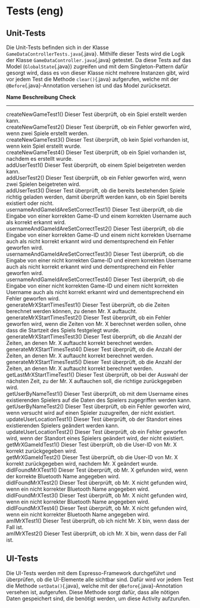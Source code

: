 # Tests (eng)

Unit-Tests
----------

Die Unit-Tests befinden sich in der Klasse
`GameDataControllerTests.java`{.java}. Mithilfe dieser Tests wird die
Logik der Klasse `GameDataController.java`{.java} getestet. Da diese
Tests auf das Model (`GlobalState`{.java}) zugreifen und mit dem
Singleton-Pattern dafür gesorgt wird, dass es von dieser Klasse nicht
mehrere Instanzen gibt, wird vor jedem Test die Methode `clear()`{.java}
aufgerufen, welche mit der `@Before`{.java}-Annotation versehen ist und
das Model zurücksetzt.

  **Name**                                **Beschreibung**                                                                                                                                                                               **Check**
  --------------------------------------- ---------------------------------------------------------------------------------------------------------------------------------------------------------------------------------------------- -----------
  createNewGameTest1()                    Dieser Test überprüft, ob ein Spiel erstellt werden kann.                                                                                                                                      
  createNewGameTest2()                    Dieser Test überprüft, ob ein Fehler geworfen wird, wenn zwei Spiele erstellt werden.                                                                                                          
  createNewGameTest3()                    Dieser Test überprüft, ob kein Spiel vorhanden ist, wenn kein Spiel erstellt wurde.                                                                                                            
  createNewGameTest4()                    Dieser Test überprüft, ob ein Spiel vorhanden ist, nachdem es erstellt wurde.                                                                                                                  
  addUserTest1()                          Dieser Test überprüft, ob einem Spiel beigetreten werden kann.                                                                                                                                 
  addUserTest2()                          Dieser Test überprüft, ob ein Fehler geworfen wird, wenn zwei Spielen beigetreten wird.                                                                                                        
  addUserTest3()                          Dieser Test überprüft, ob die bereits bestehenden Spiele richtig geladen werden, damit überprüft werden kann, ob ein Spiel bereits existiert oder nicht.                                       
  usernameAndGameIdAreSetCorrectTest1()   Dieser Test überprüft, ob die Eingabe von einer korrekten Game-ID und einem korrekten Username auch als korrekt erkannt wird.                                                                  
  usernameAndGameIdAreSetCorrectTest2()   Dieser Test überprüft, ob die Eingabe von einer korrekten Game-ID und einem nicht korrekten Username auch als nicht korrekt erkannt wird und dementsprechend ein Fehler geworfen wird.         
  usernameAndGameIdAreSetCorrectTest3()   Dieser Test überprüft, ob die Eingabe von einer nicht korrekten Game-ID und einem korrekten Username auch als nicht korrekt erkannt wird und dementsprechend ein Fehler geworfen wird.         
  usernameAndGameIdAreSetCorrectTest4()   Dieser Test überprüft, ob die Eingabe von einer nicht korrekten Game-ID und einem nicht korrekten Username auch als nicht korrekt erkannt wird und dementsprechend ein Fehler geworfen wird.   
  generateMrXStartTimesTest1()            Dieser Test überprüft, ob die Zeiten berechnet werden können, zu denen Mr. X auftaucht.                                                                                                        
  generateMrXStartTimesTest2()            Dieser Test überprüft, ob ein Fehler geworfen wird, wenn die Zeiten von Mr. X berechnet werden sollen, ohne dass die Startzeit des Spiels festgelegt wurde.                                    
  generateMrXStartTimesTest3()            Dieser Test überprüft, ob die Anzahl der Zeiten, an denen Mr. X auftaucht korrekt berechnet werden.                                                                                            
  generateMrXStartTimesTest4()            Dieser Test überprüft, ob die Anzahl der Zeiten, an denen Mr. X auftaucht korrekt berechnet werden.                                                                                            
  generateMrXStartTimesTest5()            Dieser Test überprüft, ob die Anzahl der Zeiten, an denen Mr. X auftaucht korrekt berechnet werden.                                                                                            
  getLastMrXStartTimeTest1()              Dieser Test überprüft, ob bei der Auswahl der nächsten Zeit, zu der Mr. X auftauchen soll, die richtige zurückgegeben wird.                                                                    
  getUserByNameTest1()                    Dieser Test überprüft, ob mit dem Username eines existierenden Spielers auf die Daten des Spielers zugegriffen werden kann.                                                                    
  getUserByNameTest2()                    Dieser Test überprüft, ob ein Fehler geworfen wird, wenn versucht wird auf einen Spieler zuzugreifen, der nicht existiert.                                                                     
  updateUserLocationTest1()               Dieser Test überprüft, ob der Standort eines existierenden Spielers geändert werden kann.                                                                                                      
  updateUserLocationTest2()               Dieser Test überprüft, ob ein Fehler geworfen wird, wenn der Standort eines Spielers geändert wird, der nicht existiert.                                                                       
  getMrXGameIdTest1()                     Dieser Test überprüft, ob die User-ID von Mr. X korrekt zurückgegeben wird.                                                                                                                    
  getMrXGameIdTest2()                     Dieser Test überprüft, ob die User-ID von Mr. X korrekt zurückgegeben wird, nachdem Mr. X geändert wurde.                                                                                      
  didIFoundMrXTest1()                     Dieser Test überprüft, ob Mr. X gefunden wird, wenn der korrekte Bluetooth Name angegeben wird.                                                                                                
  didIFoundMrXTest2()                     Dieser Test überprüft, ob Mr. X nicht gefunden wird, wenn ein nicht korrekter Bluetooth Name angegeben wird.                                                                                   
  didIFoundMrXTest3()                     Dieser Test überprüft, ob Mr. X nicht gefunden wird, wenn ein nicht korrekter Bluetooth Name angegeben wird.                                                                                   
  didIFoundMrXTest4()                     Dieser Test überprüft, ob Mr. X nicht gefunden wird, wenn ein nicht korrekter Bluetooth Name angegeben wird.                                                                                   
  amIMrXTest1()                           Dieser Test überprüft, ob ich nicht Mr. X bin, wenn dass der Fall ist.                                                                                                                         
  amIMrXTest2()                           Dieser Test überprüft, ob ich Mr. X bin, wenn dass der Fall ist.                                                                                                                               

UI-Tests
--------

Die UI-Tests werden mit dem Espresso-Framework durchgeführt und
überprüfen, ob die UI-Elemente alle sichtbar sind. Dafür wird vor jedem
Test die Methode `setData()`{.java}, welche mit der
`@Before`{.java}-Annotation versehen ist, aufgerufen. Diese Methode
sorgt dafür, dass alle nötigen Daten gespeichert sind, die benötigt
werden, um diese Activity aufzurufen.